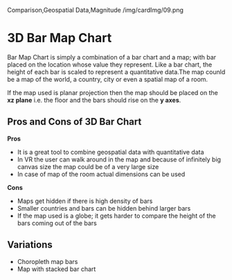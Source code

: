 Comparison,Geospatial Data,Magnitude
/img/cardImg/09.png
# 3D Bar Map Chart

Bar Map Chart is simply a combination of a bar chart and a map; with bar placed on the location whose value they represent. Like a bar chart, the height of each bar is scaled to represent a quantitative data.The map counld be a map of the world, a country, city or even a spatial map of a room.

If the map used is planar projection then the map should be placed on the __xz plane__ i.e. the floor and the bars should rise on the __y axes__.

## Pros and Cons of 3D Bar Chart

__Pros__
* It is a great tool to combine geospatial data with quantitative data
* In VR the user can walk around in the map and because of infinitely big canvas size the map could be of a very large size
* In case of map of the room actual dimensions can be used

__Cons__
* Maps get hidden if there is high density of bars
* Smaller countries and bars can be hidden behind larger bars
* If the map used is a globe; it gets harder to compare the height of the bars coming out of the bars

## Variations

* Choropleth map bars
* Map with stacked bar chart